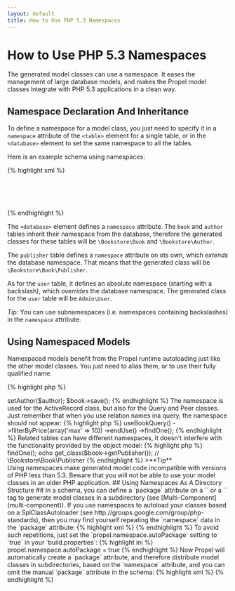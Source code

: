 ```yaml
---
layout: default
title: How to Use PHP 5.3 Namespaces
---
```


# How to Use PHP 5.3 Namespaces #

The generated model classes can use a namespace. It eases the management of large database models, and makes the Propel model classes integrate with PHP 5.3 applications in a clean way.

## Namespace Declaration And Inheritance ##

To define a namespace for a model class, you just need to specify it in a `namespace` attribute of the `<table>` element for a single table, or in the `<database>` element to set the same namespace to all the tables.

Here is an example schema using namespaces:

{% highlight xml %}
<?xml version="1.0" encoding="ISO-8859-1" standalone="no"?>
<database name="bookstore" defaultIdMethod="native" namespace="Bookstore">

  <table name="book">
    <column name="id" required="true" primaryKey="true" autoIncrement="true" type="INTEGER" />
    <column name="title" type="VARCHAR" required="true" primaryString="true" />
    <column name="isbn" required="true" type="VARCHAR" size="24" phpName="ISBN" />
    <column name="price" required="false" type="FLOAT" />
    <column name="publisher_id" required="false" type="INTEGER" description="Foreign Key Publisher" />
    <column name="author_id" required="false" type="INTEGER" description="Foreign Key Author" />
    <foreign-key foreignTable="publisher" onDelete="setnull">
      <reference local="publisher_id" foreign="id" />
    </foreign-key>
    <foreign-key foreignTable="author" onDelete="setnull" onUpdate="cascade">
      <reference local="author_id" foreign="id" />
    </foreign-key>
  </table>

  <table name="author">
    <column name="id" required="true" primaryKey="true" autoIncrement="true" type="INTEGER"/>
    <column name="first_name" required="true" type="VARCHAR" size="128" />
    <column name="last_name" required="true" type="VARCHAR" size="128" />
    <column name="email" type="VARCHAR" size="128" />
  </table>

  <table name="publisher" namespace="Book">
    <column name="id" required="true" primaryKey="true" autoIncrement="true" type="INTEGER" />
    <column name="name" required="true" type="VARCHAR" size="128" default="Penguin" />
  </table>

  <table name="user" namespace="\Admin">
    <column name="id" required="true" primaryKey="true" autoIncrement="true" type="INTEGER"/>
    <column name="login" required="true" type="VARCHAR" size="128" />
    <column name="email" type="VARCHAR" size="128" />
  </table>

</database>
{% endhighlight %}

The `<database>` element defines a `namespace` attribute. The `book` and `author` tables inherit their namespace from the database, therefore the generated classes for these tables will be `\Bookstore\Book` and `\Bookstore\Author`.

The `publisher` table defines a `namespace` attribute on ots own, which _extends_ the database namespace. That means that the generated class will be `\Bookstore\Book\Publisher`.

As for the `user` table, it defines an absolute namespace (starting with a backslash), which _overrides_ the database namespace. The generated class for the `user` table will be `Admin\User`.

_Tip_: You can use subnamespaces (i.e. namespaces containing backslashes) in the `namespace` attribute.

## Using Namespaced Models ##

Namespaced models benefit from the Propel runtime autoloading just like the other model classes. You just need to alias them, or to use their fully qualified name.

{% highlight php %}
<?php
// use an alias
use Bookstore\Book;
$book = new Book();

// or use fully qualified name
$book = new \Bookstore\Book();
{% endhighlight %}

Relation names forged by Propel don't take the namespace into account. That means that related getter and setters make no mention of it:

{% highlight php %}
<?php
$author = new \Bookstore\Author();
$book = new \Bookstore\Book();
$book->setAuthor($author);
$book->save();
{% endhighlight %}

The namespace is used for the ActiveRecord class, but also for the Query and Peer classes. Just remember that when you use relation names ina query, the namespace should not appear:

{% highlight php %}
<?php
$author = \Bookstore\AuthorQuery::create()
  ->useBookQuery()
    ->filterByPrice(array('max' => 10))
  ->endUse()
  ->findOne();
{% endhighlight %}

Related tables can have different namespaces, it doesn't interfere with the functionality provided by the object model:

{% highlight php %}
<?php
$book = \Bookstore\BookQuery::create()
  ->findOne();
echo get_class($book->getPublisher());
// \Bookstore\Book\Publisher
{% endhighlight %}

>**Tip**<br />Using namespaces make generated model code incompatible with versions of PHP less than 5.3. Beware that you will not be able to use your model classes in an older PHP application.

## Using Namespaces As A Directory Structure ##

In a schema, you can define a `package` attribute on a `<database>` or a `<table>` tag to generate model classes in a subdirectory (see [Multi-Component](multi-component)). If you use namespaces to autoload your classes based on a SplClassAutoloader (see http://groups.google.com/group/php-standards), then you may find yourself repeating the `namespace` data in the `package` attribute:

{% highlight xml %}
<database name="bookstore" defaultIdMethod="native"
  namespace="Foo/Bar" package="Foo.Bar">
{% endhighlight %}

To avoid such repetitions, just set the `propel.namespace.autoPackage` setting to `true` in your `build.properties`:

{% highlight ini %}
propel.namespace.autoPackage = true
{% endhighlight %}

Now Propel will automatically create a `package` attribute, and therefore distribute model classes in subdirectories, based on the `namespace` attribute, and you can  omit the manual `package` attribute in the schema:

{% highlight xml %}
<database name="bookstore" defaultIdMethod="native" namespace="Foo/Bar">
{% endhighlight %}
